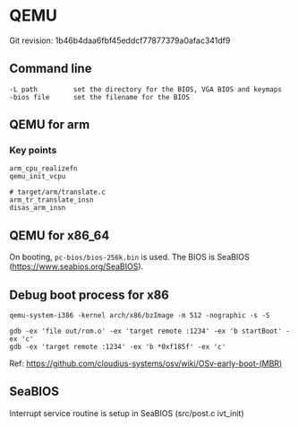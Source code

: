 # QEMU

Git revision: 1b46b4daa6fbf45eddcf77877379a0afac341df9

## Command line

```
-L path         set the directory for the BIOS, VGA BIOS and keymaps
-bios file      set the filename for the BIOS
```

## QEMU for arm

### Key points

```
arm_cpu_realizefn
qemu_init_vcpu

# target/arm/translate.c
arm_tr_translate_insn
disas_arm_insn
```

## QEMU for x86_64

On booting, `pc-bios/bios-256k.bin` is used. The BIOS is SeaBIOS (https://www.seabios.org/SeaBIOS).

## Debug boot process for x86

```
qemu-system-i386 -kernel arch/x86/bzImage -m 512 -nographic -s -S

gdb -ex 'file out/rom.o' -ex 'target remote :1234' -ex 'b startBoot' -ex 'c'
gdb -ex 'target remote :1234' -ex 'b *0xf185f' -ex 'c'
```

Ref: https://github.com/cloudius-systems/osv/wiki/OSv-early-boot-(MBR)

## SeaBIOS

Interrupt service routine is setup in SeaBIOS (src/post.c ivt_init)
